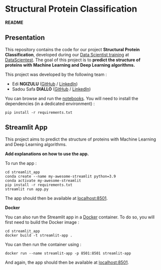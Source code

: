 # Structural Protein Classification 




**README**

## Presentation

This repository contains the code for our project **Structural Protein Classification**, developed during our [Data Scientist training](https://datascientest.com/en/data-scientist-course) at [DataScientest](https://datascientest.com/).
The goal of this project is to **predict the structure of proteins with Machine Learning and Deep Learning algorithms.**

This project was developed by the following team :

- Edi __NGIZULU__ ([GitHub](https://github.com/) / [LinkedIn](http://linkedin.com/))
- Sadou Safa __DIALLO__ ([GitHub](https://github.com/) / [LinkedIn](http://linkedin.com/))

You can browse and run the [notebooks](./notebooks). You will need to install the dependencies (in a dedicated environment) :

```
pip install -r requirements.txt
```

## Streamlit App
This project aims to predict the structure of proteins with Machine Learning and Deep Learning algorithms.

**Add explanations on how to use the app.**

To run the app :

```shell
cd streamlit_app
conda create --name my-awesome-streamlit python=3.9
conda activate my-awesome-streamlit
pip install -r requirements.txt
streamlit run app.py
```

The app should then be available at [localhost:8501](http://localhost:8501).

**Docker**

You can also run the Streamlit app in a [Docker](https://www.docker.com/) container. To do so, you will first need to build the Docker image :

```shell
cd streamlit_app
docker build -t streamlit-app .
```

You can then run the container using :

```shell
docker run --name streamlit-app -p 8501:8501 streamlit-app
```

And again, the app should then be available at [localhost:8501](http://localhost:8501).
